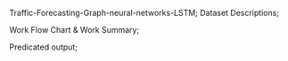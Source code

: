 Traffic-Forecasting-Graph-neural-networks-LSTM; 
Dataset Descriptions; 


Work Flow Chart & Work Summary;

Predicated output;
